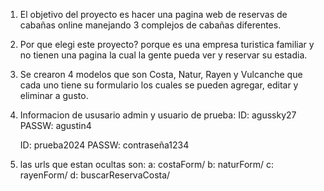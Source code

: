 
1. El objetivo del proyecto es hacer una pagina web de reservas de cabañas online manejando 3 complejos de cabañas diferentes.

2. Por que elegi este proyecto? porque es una empresa turistica familiar y no tienen una pagina la cual la gente pueda ver y reservar su estadia.

3. Se crearon 4 modelos que son Costa, Natur, Rayen y Vulcanche que cada uno tiene su formulario los cuales se pueden agregar, editar y eliminar a gusto. 

4. Informacion de ususario admin y usuario de prueba:
    ID: agussky27
    PASSW: agustin4

    ID: prueba2024
    PASSW: contraseña1234	

5. las urls que estan ocultas son:
    a: costaForm/
    b: naturForm/
    c: rayenForm/
    d: buscarReservaCosta/
